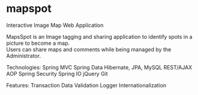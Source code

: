 # mapspot
Interactive Image Map Web Application

MapsSpot is an Image tagging and sharing application to identify spots in a picture to become a map.  
Users can share maps and comments while being managed by the Administrator.

Technologies:
  Spring MVC
  Spring Data
  Hibernate, JPA, MySQL
  REST/AJAX
  AOP
  Spring Security
  Spring IO
  jQuery
  Git

Features:
  Transaction
  Data Validation
  Logger
  Internationalization

